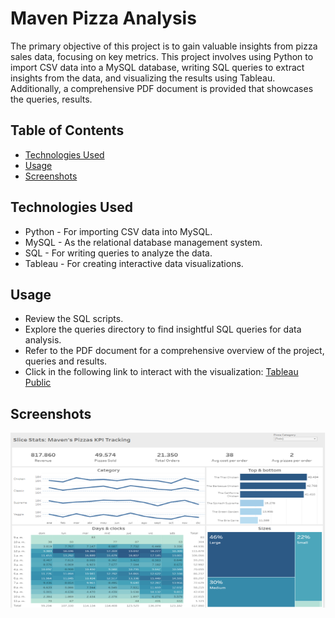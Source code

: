 # Maven Pizza Analysis
The primary objective of this project is to gain valuable insights from pizza sales data, focusing on key metrics. This project involves using Python to import CSV data into a MySQL database, writing SQL queries to extract insights from the data, and visualizing the results using Tableau. Additionally, a comprehensive PDF document is provided that showcases the queries, results.

## Table of Contents
+ [Technologies Used](#Technologies-Used)
+ [Usage](#Usage)
+ [Screenshots](#Screenshots)

## Technologies Used
+ Python - For importing CSV data into MySQL.
+ MySQL - As the relational database management system.
+ SQL - For writing queries to analyze the data.
+ Tableau - For creating interactive data visualizations.

## Usage
+ Review the SQL scripts.
+ Explore the queries directory to find insightful SQL queries for data analysis.
+ Refer to the PDF document for a comprehensive overview of the project, queries and results.
+ Click in the following link to interact with the visualization: [Tableau Public](https://public.tableau.com/app/profile/nilvia.arjona/viz/MavensPizzasKPI/Dashboard)

## Screenshots
<div style="display: flex; flex-direction: row;">
  <img  style="margin-bottom: 10px;" src="https://github.com/NilArj/Pizza-Analysis/blob/c81c8bf113a237be07f4a221498b6dc473d43e9c/images/Captura%20de%20pantalla%202023-08-12%20211139.png" alt="visualization insights" width="600" height="280">

</div>
